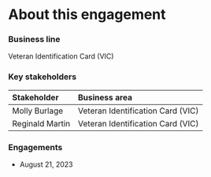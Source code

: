 # About this engagement

### Business line

Veteran Identification Card (VIC)

### Key stakeholders

|Stakeholder|Business area|
|:--|:--|
|Molly Burlage|Veteran Identification Card (VIC)|
|Reginald Martin|Veteran Identification Card (VIC)|

### Engagements

* August 21, 2023

